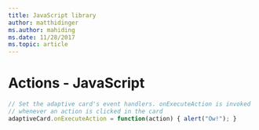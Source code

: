 ```yaml
---
title: JavaScript library
author: matthidinger
ms.author: mahiding
ms.date: 11/28/2017
ms.topic: article
---
```


# Actions - JavaScript

```js
// Set the adaptive card's event handlers. onExecuteAction is invoked
// whenever an action is clicked in the card
adaptiveCard.onExecuteAction = function(action) { alert("Ow!"); }
```